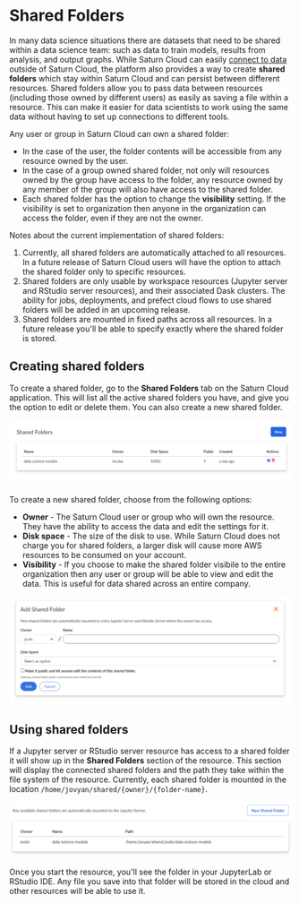 # Shared Folders

In many data science situations there are datasets that need to be shared within a data science team: such as data to train models, results from analysis, and output graphs. While Saturn Cloud can easily [connect to data](<docs/Using Saturn Cloud/connect_data.md>) outside of Saturn Cloud, the platform also provides a way to create **shared folders** which stay within Saturn Cloud and can persist between different resources. Shared folders allow you to pass data between resources (including those owned by different users) as easily as saving a file within a resource. This can make it easier for data scientists to work using the same data without having to set up connections to different tools.

Any user or group in Saturn Cloud can own a shared folder:

* In the case of the user, the folder contents will be accessible from any resource owned by the user.
* In the case of a group owned shared folder, not only will resources owned by the group have access to the folder, any resource owned by any member of the group will also have access to the shared folder.
* Each shared folder has the option to change the **visibility** setting. If the visibility is set to organization then anyone in the organization can access the folder, even if they are not the owner.

Notes about the current implementation of shared folders:

1. Currently, all shared folders are automatically attached to all resources. In a future release of Saturn Cloud users will have the option to attach the shared folder only to specific resources.
2. Shared folders are only usable by workspace resources (Jupyter server and RStudio server resources), and their associated Dask clusters. The ability for jobs, deployments, and prefect cloud flows to use shared folders will be added in an upcoming release.
3. Shared folders are mounted in fixed paths across all resources. In a future release you'll be able to specify exactly where the shared folder is stored.

## Creating shared folders

To create a shared folder, go to the **Shared Folders** tab on the Saturn Cloud application. This will list all the active shared folders you have, and give you the option to edit or delete them. You can also create a new shared folder.

![Shared folders list](/images/docs/shared-folders-list.png "doc-image")

To create a new shared folder, choose from the following options:

* **Owner** - The Saturn Cloud user or group who will own the resource. They have the ability to access the data and edit the settings for it.
* **Disk space** - The size of the disk to use. While Saturn Cloud does not charge you for shared folders, a larger disk will cause more AWS resources to be consumed on your account.
* **Visibility** - If you choose to make the shared folder visibile to the entire organization then any user or group will be able to view and edit the data. This is useful for data shared across an entire company.

![New shared folder](/images/docs/new-shared-folder.png "doc-image")

## Using shared folders

If a Jupyter server or RStudio server resource has access to a shared folder it will show up in the **Shared Folders** section of the resource. This section will display the connected shared folders and the path they take within the file system of the resource. Currently, each shared folder is mounted in the location `/home/jovyan/shared/{owner}/{folder-name}`.

![Shared folders on a resource](/images/docs/using-shared-folders.png "doc-image")

Once you start the resource, you'll see the folder in your JupyterLab or RStudio IDE. Any file you save into that folder will be stored in the cloud and other resources will be able to use it.